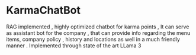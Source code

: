 # KarmaChatBot
RAG implemented , highly optimized chatbot for karma points , It can serve as assistant bot for the company , that can provide info regarding the menu items, company policy , history and locations as well in a much friendly manner . Implemented through state of the art LLama 3
